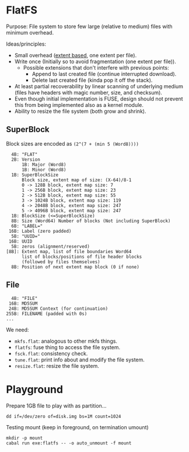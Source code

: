 # FlatFS

Purpose: File system to store few large (relative to medium) files with minimum
overhead.

Ideas/principles:

* Small overhead ([extent based](https://en.wikipedia.org/wiki/Extent_\(file_systems\)), one extent per file).
* Write once (Initially so to avoid fragmentation (one extent per file)).
    * Possible extensions that don't interfere with previous points:
        * Append to last created file (continue interrupted download).
        * Delete last created file (kinda pop it off the stack).
* At least partial recoverability by linear scanning of underlying medium (files have headers with magic number, size, and checksum).
* Even though initial implementation is FUSE, design should
  not prevent this from being implemented also as a kernel module.
* Ability to resize the file system (both grow and shrink).

## SuperBlock

Block sizes are encoded as `(2^(7 + (min 5 (Word8))))`
```
  4B: "FLAT"
  2B: Version
      1B: Major (Word8)
      1B: Minor (Word8)
  1B: SuperBlockSize
      Block size, extent map of size: (X-64)/8-1
      0 -> 128B block, extent map size: 7
      1 -> 256B block, extent map size: 23
      2 -> 512B block, extent map size: 55
      3 -> 1024B block, extent map size: 119
      4 -> 2048B block, extent map size: 247
      5 -> 4096B block, extent map size: 247
  1B: BlockSize (<=SuperBlockSize)
  8B: Size (Word64) Number of blocks (Not including SuperBlock)
  6B: "LABEL="
 16B: Label (zero padded)
  5B: "UUID="
 16B: UUID
  5B: zeros (alignment/reserved)
[8B]: Extent map, list of file boundaries Word64
      list of blocks/positions of file header blocks
      (followed by files themselves)
  8B: Position of next extent map block (0 if none)
```


## File

```
  4B: "FILE"
 16B: MD5SUM
 24B: MD5SUM Context (for continuation)
255B: FILENAME (padded with 0s)
...
```

We need:
* `mkfs.flat`: analogous to other mkfs things.
* `flatfs`: fuse thing to access the file system.
* `fsck.flat`: consistency check.
* `tune.flat`: print info about and modify the file system.
* `resize.flat`: resize the file system.

# Playground

Prepare 1GB file to play with as partition...
```
dd if=/dev/zero of=disk.img bs=1M count=1024
```

Testing mount (keep in foreground, on termination umount)
```
mkdir -p mount
cabal run exe:flatfs -- -o auto_unmount -f mount
```
